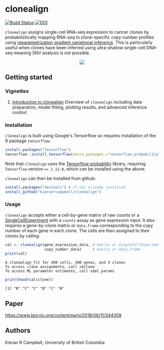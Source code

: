 # clonealign

[![Build Status](https://travis-ci.org/kieranrcampbell/clonealign.svg?branch=master)](https://travis-ci.org/kieranrcampbell/clonealign) [![DOI](https://zenodo.org/badge/111455172.svg)](https://zenodo.org/badge/latestdoi/111455172)

`clonealign` assigns single-cell RNA-seq expression to cancer clones by probabilistically mapping RNA-seq to clone-specific copy number profiles using [reparametrization gradient variational inference](https://arxiv.org/abs/1312.6114). This is particularly useful when clones have been inferred using ultra-shallow single-cell DNA-seq meaning SNV analysis is not possible.

<div style="text-align:center">
  <img src="https://raw.githubusercontent.com/kieranrcampbell/clonealign/master/inst/clonealign_figure.png"  align="middle"/>
</div>


## Getting started

### Vignettes

1. [Introduction to clonealign](https://kieranrcampbell.github.io/clonealign/introduction_to_clonealign.html) Overview of `clonealign` including data preparation, model fitting, plotting results, and advanced inference control

### Installation

`clonealign` is built using Google's Tensorflow so requires installation of the R package `tensorflow`:

```r
install.packages("tensorflow")
tensorflow::install_tensorflow(extra_packages ="tensorflow-probability", version="1.12.0")
```

Note that `clonealign` uses the [Tensorflow probability](https://www.tensorflow.org/probability/) library, requiring `Tensorflow` version `>= 1.12.0`, which can be installed using the above.

`clonealign` can then be installed from github:

```r
install.packages("devtools") # If not already installed
install_github("kieranrcampbell/clonealign")
```

### Usage

`clonealign` accepts either a cell-by-gene matrix of raw counts or a [SingleCellExperiment](https://bioconductor.org/packages/3.7/bioc/html/SingleCellExperiment.html) with a `counts` assay as gene expression input. It also requires a gene-by-clone matrix or `data.frame` corresponding to the copy number of each gene in each clone. The cells are then assigned to their clones by calling

```r
cal <- clonealign(gene_expression_data, # matrix or SingleCellExperiment
                  copy_number_data)     # matrix or data.frame
print(cal)
```
```
A clonealign_fit for 200 cells, 100 genes, and 3 clones
To access clone assignments, call x$clone
To access ML parameter estimates, call x$ml_params
```

```r
print(head(cal$clone))
```
```
[1] "B" "C" "C" "B" "C" "B"
```


## Paper

https://www.biorxiv.org/content/early/2018/06/11/344309

## Authors

Kieran R Campbell, University of British Columbia


